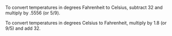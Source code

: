 To convert temperatures in degrees Fahrenheit to Celsius, subtract 32 and multiply by .5556 (or 5/9).

To convert temperatures in degrees Celsius to Fahrenheit, multiply by 1.8 (or 9/5) and add 32.
